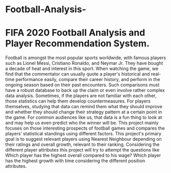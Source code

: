 # Football-Analysis-
# FIFA 2020 Football Analysis and Player Recommendation System.
Football is amongst the most popular sports worldwide, with famous players such as Lionel Messi, Cristiano Ronaldo, and Neymar Jr. They have bought a decade of heat and interest in this sport. When watching the game, we find that the commentator can usually quote a player's historical and real-time performance easily, compare their career history, and perform in the ongoing season based on their past encounters. Such comparisons must have a robust database to back up the claim or even involve rather complex data analysis.
Sometimes, if the players are not familiar with each other, those statistics can help them develop countermeasures. For players themselves, studying that data can remind them what they should improve and whether they should change their strategy pattern at a certain point in the game. For common audiences like us, that data is a fun thing to look at and may help us even predict who the winner will be.
This project mainly focuses on those interesting prospects of football games and compares the players’ statistical standings using different factors. This project's primary goal is to suggest relevant players using Nearest Neighbour depending on their ratings and overall growth, relevant to their ranking. Considering the different player attributes this project will try to attempt the questions like Which player has the highest overall compared to his wage? Which player has the highest growth with time considering the different position attributes. 

